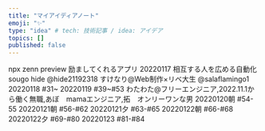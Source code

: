```yaml
---
title: "マイアイディアノート"
emoji: "✨"
type: "idea" # tech: 技術記事 / idea: アイデア
topics: []
published: false
---
```

npx zenn preview
励ましてくれるアプリ
20220117 相互する人を広める自動化
sougo
hide
@hide21192318
すけなり@Web制作×リベ大生
@salaflamingo1
20220118 #31~
20220119 #39~#53
わたわた@フリーエンジニア,2022.11.1から働く無職,あぼ　mamaエンジニア,拓　オンリーワンな男
20220120朝 #54-55
20220121朝 #56-#62
20220121夕 #63-#65
20220122朝 #66-#68
20220122夕 #69-#80
20220123   #81-#84